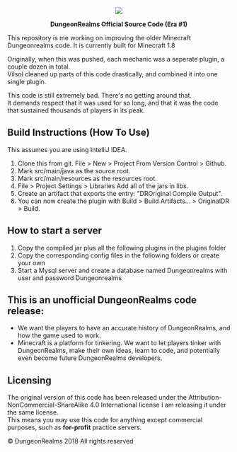 <p align="center"> 
<img src="http://i.imgur.com/HSCayEW.png">
</p>
<p align="center">
<b>DungeonRealms Official Source Code (Era #1)</b>
</p>

This repository is me working on improving the older Minecraft Dungeonrealms code. It is currently built for Minecraft 1.8

Originally, when this was pushed, each mechanic was a seperate plugin, a couple dozen in total.  
Vilsol cleaned up parts of this code drastically, and combined it into one single plugin.

This code is still extremely bad. There's no getting around that.  
It demands respect that it was used for so long, and that it was the code that sustained thousands of players in its peak.  

## Build Instructions (How To Use)
This assumes you are using IntelliJ IDEA.
1. Clone this from git. File > New > Project From Version Control > Github.
2. Mark src/main/java as the source root.
3. Mark src/main/resources as the resources root.
4. File > Project Settings > Libraries Add all of the jars in libs.
5. Create an artifact that exports the entry: "DROriginal Compile Output".
6. You can now create the plugin with Build > Build Artifacts... > OriginalDR > Build.

## How to start a server
1. Copy the compiled jar plus all the following plugins in the plugins folder
2. Copy the corresponding config files in the following folders or create your own
3. Start a Mysql server and create a database named Dungeonrealms with user and password Dungeonrealms

## This is an unofficial DungeonRealms code release:
 - We want the players to have an accurate history of DungeonRealms, and how the game used to work.
 - Minecraft is a platform for tinkering. We want to let players tinker with DungeonRealms, make their own ideas, learn to code, and potentially even become future DungeonRealms developers.

## Licensing
The original version of this code has been released under the Attribution-NonCommercial-ShareAlike 4.0 International license I am releasing it under the same license.  
This means you may use this code for anything except commercial purposes, such as <b>for-profit</b> practice servers.

© DungeonRealms 2018 All rights reserved
